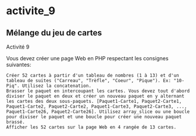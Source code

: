 # activite_9
Mélange du jeu de cartes
--------------------------------
Activité 9

Vous devez créer une page Web en PHP respectant les consignes suivantes:

    Créer 52 cartes à partir d'un tableau de nombres (1 à 13) et d'un tableau de suites ("Carreau", "Trèfle", "Coeur", "Pique"). Ex: "10-Piq". Utilisez la concatenation.
    Brasser le paquet en intercoupant les cartes. Vous devez tout d'abord diviser le paquet en deux et créer un nouveau paquet en y alternant les cartes des deux sous-paquets. [Paquet1-Carte1, Paquet2-Carte1, Paquet1-Carte2, Paquet2-Carte2, Paquet1-Carte3, Paquet2-Carte3, ..., Paquet1-Carte26, Paquet2-Carte26]. Utilisez array_slice ou une boucle pour diviser le paquet et une boucle pour créer une nouveau paquet brassé.
    Afficher les 52 cartes sur la page Web en 4 rangée de 13 cartes.
